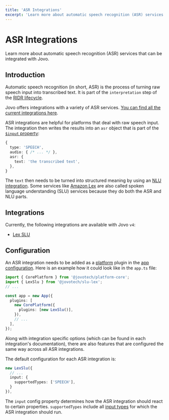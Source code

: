 ```yaml
---
title: 'ASR Integrations'
excerpt: 'Learn more about automatic speech recognition (ASR) services that can be integrated with Jovo.'
---
```


# ASR Integrations

Learn more about automatic speech recognition (ASR) services that can be integrated with Jovo.

## Introduction

Automatic speech recognition (in short, ASR) is the process of turning raw speech input into transcribed text. It is part of the `interpretation` step of the [RIDR lifecycle](./ridr-lifecycle.md).

Jovo offers integrations with a variety of ASR services. [You can find all the current integrations here](#integrations).

ASR integrations are helpful for platforms that deal with raw speech input. The integration then writes the results into an `asr` object that is part of the [`$input` property](./input.md):

```typescript
{
  type: 'SPEECH',
  audio: { /* ... */ },
  asr: {
    text: 'the transcribed text',
  },
}
```

The `text` then needs to be turned into structured meaning by using an [NLU integration](./nlu.md). Some services like [Amazon Lex](https://www.jovo.tech/marketplace/slu-lex) are also called spoken language understanding (SLU) services because they do both the ASR and NLU parts.

## Integrations

Currently, the following integrations are available with Jovo `v4`:

- [Lex SLU](https://www.jovo.tech/marketplace/slu-lex)

## Configuration

An ASR integration needs to be added as a [platform](./platforms.md) plugin in the [app configuration](./app-config.md). Here is an example how it could look like in the `app.ts` file:

```typescript
import { CorePlatform } from '@jovotech/platform-core';
import { LexSlu } from '@jovotech/slu-lex';
// ...

const app = new App({
  plugins: [
    new CorePlatform({
      plugins: [new LexSlu()],
    }),
    // ...
  ],
});
```

Along with integration specific options (which can be found in each integration's documentation), there are also features that are configured the same way across all ASR integrations.

The default configuration for each ASR integration is:

```typescript
new LexSlu({
  // ...
  input: {
    supportedTypes: ['SPEECH'],
  }
}),
```

The `input` config property determines how the ASR integration should react to certain properties. `supportedTypes` include all [input types](./input.md#input-types) for which the ASR integration should run.
